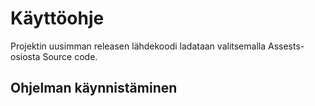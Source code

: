 # Käyttöohje
Projektin uusimman releasen lähdekoodi ladataan valitsemalla Assests-osiosta Source code.

## Ohjelman käynnistäminen

